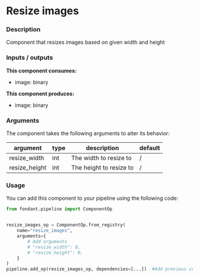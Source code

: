 # Resize images

### Description
Component that resizes images based on given width and height

### Inputs / outputs

**This component consumes:**

- image: binary

**This component produces:**

- image: binary

### Arguments

The component takes the following arguments to alter its behavior:

| argument | type | description | default |
| -------- | ---- | ----------- | ------- |
| resize_width | int | The width to resize to | / |
| resize_height | int | The height to resize to | / |

### Usage

You can add this component to your pipeline using the following code:

```python
from fondant.pipeline import ComponentOp


resize_images_op = ComponentOp.from_registry(
    name="resize_images",
    arguments={
        # Add arguments
        # "resize_width": 0,
        # "resize_height": 0,
    }
)
pipeline.add_op(resize_images_op, dependencies=[...])  #Add previous component as dependency
```

